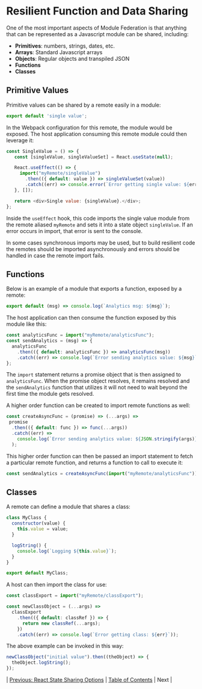 # Resilient Function and Data Sharing
One of the most important aspects of Module Federation is that anything that can be represented as a Javascript module can be shared, including:
* **Primitives**: numbers, strings, dates, etc.
* **Arrays**: Standard Javascript arrays
* **Objects**: Regular objects and transpiled JSON
* **Functions**
* **Classes**

## Primitive Values
Primitive values can be shared by a remote easily in a module:

```javascript
export default 'single value';
```

In the Webpack configuration for this remote, the module would be exposed. The host application consuming this remote module could then leverage it:

```javascript
const SingleValue = () => {
   const [singleValue, singleValueSet] = React.useState(null);

   React.useEffect(() => {
     import("myRemote/singleValue")
       .then(({ default: value }) => singleValueSet(value))
       .catch((err) => console.error(`Error getting single value: ${err}`));
   }, []);

   return <div>Single value: {singleValue}.</div>;
};
```

Inside the `useEffect` hook, this code imports the single value module from the remote aliased `myRemote` and sets it into a state object `singleValue`. If an error occurs in import, that error is sent to the console.

In some cases synchronous imports may be used, but to build resilient code the remotes should be imported asynchronously and errors should be handled in case the remote import fails.

## Functions
Below is an example of a module that exports a function, exposed by a remote:

```javascript
export default (msg) => console.log(`Analytics msg: ${msg}`);
```

The host application can then consume the function exposed by this module like this:
```javascript
const analyticsFunc = import("myRemote/analyticsFunc");
const sendAnalytics = (msg) => {
  analyticsFunc
    .then(({ default: analyticsFunc }) => analyticsFunc(msg))
    .catch((err) => console.log(`Error sending analytics value: ${msg}`));
};
```

The `import` statement returns a promise object that is then assigned to `analyticsFunc`. When the promise object resolves, it remains resolved and the `sendAnalytics` function that utilizes it will not need to wait beyond the first time the module gets resolved.

A higher order function can be created to import remote functions as well:

```javascript
const createAsyncFunc = (promise) => (...args) =>
 promise
  .then(({ default: func }) => func(...args))
  .catch((err) =>
    console.log(`Error sending analytics value: ${JSON.stringify(args)}`)
  );
```

This higher order function can then be passed an import statement to fetch a particular remote function, and returns a function to call to execute it:

```javascript
const sendAnalytics = createAsyncFunc(import("myRemote/analyticsFunc"));
```

## Classes
A remote can define a module that shares a class:

```javascript
class MyClass {
  constructor(value) {
    this.value = value;
  }

  logString() {
    console.log(`Logging ${this.value}`);
  }
}

export default MyClass;
```

A host can then import the class for use:
```javascript
const classExport = import("myRemote/classExport");

const newClassObject = (...args) =>
  classExport
    .then(({ default: classRef }) => {
      return new classRef(...args);
    })
    .catch((err) => console.log(`Error getting class: ${err}`));
```

The above example can be invoked in this way:
```javascript
newClassObject("initial value").then((theObject) => {
  theObject.logString();
});
```

| [Previous: React State Sharing Options](../05/README.md) | [Table of Contents](../README.md#table-of-contents) | Next |

